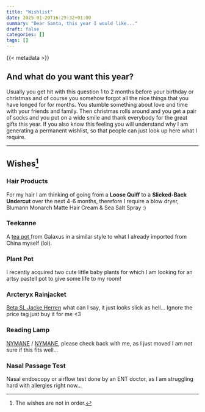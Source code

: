 ```yaml
---
title: "Wishlist"
date: 2025-01-20T16:29:32+01:00
summary: "Dear Santa, this year I would like..."
draft: false
categories: []
tags: []
---
```


{{< metadata >}}

## And what do you want this year?

Usually you get hit with this question 1 to 2 months before your birthday or christmas and of course you somehow forgot all the nice things that you have longed for for months. You stumble something about love and time with your friends and family. Then christmas rolls around and you get a pair of socks and you put on a wide smile and thank everybody for the great gifts this year. If you also know this feeling you will understand why I am generating a permanent wishlist, so that people can just look up here what I require.

---

## Wishes[^1]

### Hair Products

For my hair I am thinking of going from a **Loose Quiff** to a **Slicked-Back Undercut** over the next 4-6 months, therefore I require a blow dryer, Blumann Monarch Matte Hair Cream & Sea Salt Spray :)

### Teekanne

A [tea pot ](https://www.galaxus.ch/de/s2/product/bredemeijer-jang-080-l-teekanne-9968623) from Galaxus in a similar style to what I already imported from China myself (lol).

### Plant Pot

I recently acquired two cute little baby plants for which I am looking for an artsy pastell pot to give some life to my room!

### Arcteryx Rainjacket

[Beta SL Jacke Herren](https://arcteryx.com/ch/de/shop/mens/beta-sl-jacket-9684?cmpid=pm%7Cmult%7Cperf%7Cgoogle%7CArc%27teryx_Google-PMAX_S22_Performance_BOF_R%3AEMEA_C%3ACH_L%3AEN&utm_source=google&utm_medium=pm%7Cmult%7Cperf&utm_campaign=Arc%27teryx_Google-PMAX_S22_Performance_BOF_R%3AEMEA_C%3ACH_L%3AEN&gclsrc=aw.ds&utm_source=google&utm_medium=cpc&utm_campaign=brand&gad_source=1&gclid=Cj0KCQiA4-y8BhC3ARIsAHmjC_EfX3-eO9dLybgwe2Um7L4RvcabLiWdo2l3e-TOW0P7yPo20Hze8KoaAleKEALw_wcB) what can I say, it just looks slick as hell... Ignore the price tag just buy it for me <3

### Reading Lamp

[NYMANE](https://www.ikea.com/ch/en/p/nymane-floor-reading-lamp-anthracite-50429198/) / [NYMANE](https://www.ikea.com/ch/en/p/nymane-floor-lamp-with-3-spot-anthracite-80477734/), please check back with me, as I just moved I am not sure if this fits well...

### Nasal Passage Test

Nasal endoscopy or airflow test done by an ENT doctor, as I am struggling hard with allergies right now...

<!-- ### 3x Gym Mikrofaser Towel
[80cm x 130cm towel](https://www.decathlon.ch/en/p/serviette-de-bain-microfibre-coral-taille-l-80-x-130-cm/_/R-p-158325?mc=8387956&gad_source=1&gclid=CjwKCAiA-ty8BhA_EiwAkyoa3w3xPvHxeVt8qmCrcYqyKPFkM49U3o-lr_s7RFB8DUTX7wPqtEe3gRoCI2IQAvD_BwE&utm_campaign=ch_t-perf_ct-pmax_n-watersport-accessory_ts-gen_f-cv_o-roas_spu-wat_pnl-ecom_l-en_pp-gads_bm-roa_pr-cpc_at-kwd_&utm_medium=cpc&utm_source=google) so that I can cover the machine and have a towel for several sessions per week. 
-->

<!-- 
### 12x Underwear
Either [normal](https://www.zalando.ch/pier-one-7-pack-boxershorts-pi982o054-q11.html) or proper briefs (black, white, gray) that make your booty pop. All of them in the same color, please!! -->

<!-- ### Trail Running Vest

I would love to own any [Trail Running Vest](https://ultraspire.com/products/alpha-6-0-race-vest/?subId1=irfbgoutdoorhydrationpacks). The specifics are: a water bladder (1-2 liters) and a range between 5-8 liters of capacity. Actually any vest in that range goes; I have seen some in Decathlon and some over AliExpress. -->


[^1]: The wishes are not in order.
